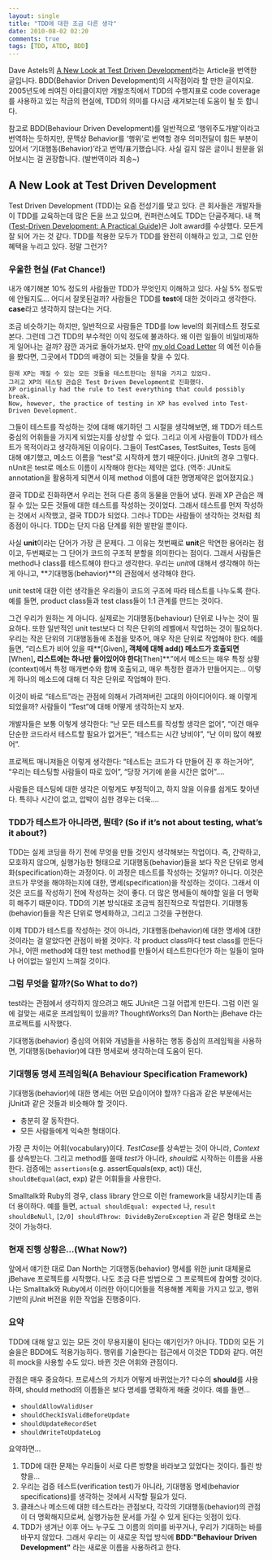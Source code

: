 ```yaml
---
layout: single
title: "TDD에 대한 조금 다른 생각"
date: 2010-08-02 02:20
comments: true
tags: [TDD, ATDD, BDD]
---
```

<!-- TODO : redirect to http://oddpoet.net/archives/242 -->
Dave Astels의 [A New Look at Test Driven Development]라는 Article을 번역한 글입니다.
BDD(Behavior Driven Development)의 시작점이라 할 만한 글이지요.
2005년도에 씌여진 아티클이지만 개발조직에서 TDD의 수행지표로 code coverage를 사용하고 있는 작금의 현실에,
TDD의 의미를 다시금 새겨보는데 도움이 될 듯 합니다.

참고로 BDD(Behaviour Driven Development)를 일반적으로 ‘행위주도개발’이라고 번역하는 듯하지만,
문맥상 Behavior를 ‘행위’로 번역할 경우 의미전달이 힘든 부분이 있어서 ‘기대행동(Behavior)’라고 번역/표기했습니다.
사실 길지 않은 글이니 원문을 읽어보시는 걸 권장합니다. (발번역이라 죄송~)

<!-- more -->
## A New Look at Test Driven Development

Test Driven Development (TDD)는 요즘 전성기를 맞고 있다.
큰 회사들은 개발자들이 TDD를 교육하는데 많은 돈을 쓰고 있으며, 컨퍼런스에도 TDD는 단골주제다.
내 책([Test-Driven Development: A Practical Guide])은 Jolt award를 수상했다.
모든게 잘 되어 가는 것 같다.
TDD를 적용한 모두가 TDD를 완전히 이해하고 있고, 그로 인한 혜택을 누리고 있다. 정말 그런가?

### 우울한 현실 (Fat Chance!)

내가 얘기해본 10% 정도의 사람들만 TDD가 무엇인지 이해하고 있다.
사실 5% 정도밖에 안될지도… 어디서 잘못된걸까?
사람들은 TDD를 **test**에 대한 것이라고 생각한다. **case**라고 생각하지 않는다는 거다.

조금 비슷하기는 하지만, 일반적으로 사람들은 TDD를 low level의 회귀테스트 정도로 본다.
그런데 그건 TDD의 부수적인 이익 정도에 불과하다.
왜 이런 일들이 비일비재하게 일어나는 걸까? 잠깐 과거로 돌아가보자.
만약 [my old Coad Letter] 의 예전 이슈들을 봤다면, 그곳에서 TDD의 배경이 되는 것들을 찾을 수 있다.

	원래 XP는 깨질 수 있는 모든 것들을 테스트한다는 원칙을 가지고 있었다.
	그리고 XP의 테스팅 관습은 Test Driven Development로 진화했다.
	XP originally had the rule to test everything that could possibly break.
	Now, however, the practice of testing in XP has evolved into Test-Driven Development.

그들이 테스트를 작성하는 것에 대해 얘기하던 그 시절을 생각해보면,
왜 TDD가 테스트 중심의 어휘들을 가지게 되었는지를 상상할 수 있다.
그리고 이게 사람들이 TDD가 테스트가 목적이라고 생각하게된 이유이다.
그들이 TestCases, TestSuites, Tests 등에 대해 얘기했고,
메소드 이름을 “test”로 시작하게 했기 때문이다.
jUnit의 경우 그렇다. nUnit은 test로 메소드 이름이 시작해야 한다는 제약은 없다.
(역주: JUnit도 annotation을 활용하게 되면서 이제 method 이름에 대한 명명제약은 없어졌지요.)

결국 TDD로 진화하면서 우리는 전혀 다른 종의 동물을 만들어 냈다.
원래 XP 관습은 깨질 수 있는 모든 것들에 대한 테스트를 작성하는 것이었다.
그래서 테스트를 먼저 작성하는 것에서 시작했고, 결국 TDD가 되었다.
그러나 TDD는 사람들이 생각하는 것처럼 최종점이 아니다.
TDD는 단지 다음 단계를 위한 발판일 뿐이다.

사실 **unit**이라는 단어가 가장 큰 문제다.
그 이유는 첫번째로 **unit**은 막연한 용어라는 점이고,
두번째로는 그 단어가 코드의 구조적 분할을 의미한다는 점이다.
그래서 사람들은 method나 class를 테스트해야 한다고 생각한다.
우리는 *unit*에 대해서 생각해야 하는게 아니고, **기대행동(behavior)**의 관점에서 생각해야 한다.


unit test에 대한 이런 생각들은 우리들이 코드의 구조에 따라 테스트를 나누도록 한다.
예를 들면, product class들과 test class들이 1:1 관계를 만드는 것이다.

그건 우리가 원하는 게 아니다. 실제로는 기대행동(behaviour) 단위로 나누는 것이 필요하다.
또한 일반적인 unit test보다 더 작은 단위의 레벨에서 작업하는 것이 필요하다.
우리는 작은 단위의 기대행동들에 초점을 맞추어, 매우 작은 단위로 작업해야 한다.
예를 들면,
“리스트가 비어 있을 때**[Given]**,
객체에 대해 add() 메소드가 호출되면**[When]**,
리스트에는 하나만 들어있어야 한다**[Then]**.”에서
메소드는 매우 특정 상황(context)에서 특정 매개변수와 함께 호출되고,
매우 특정한 결과가 만들어지는… 이렇게 하나의 메소드에 대해 더 작은 단위로 작업해야 한다.

이것이 바로 “테스트”라는 관점에 의해서 가려져버린 고대의 아이디어이다.
왜 이렇게 되었을까? 사람들이 “Test”에 대해 어떻게 생각하는지 보자.

개발자들은 보통 이렇게 생각한다:
“난 모든 테스트를 작성할 생각은 없어”,
“이건 매우 단순한 코드라서 테스트할 필요가 없거든”,
“테스트는 시간 낭비야”,
“난 이미 많이 해봤어”.

프로젝트 매니져들은 이렇게 생각한다:
“테스트는 코드가 다 만들어 진 후 하는거야”,
“우리는 테스팅할 사람들이 따로 있어”,
“당장 거기에 쏟을 시간은 없어”….

사람들은 테스팅에 대한 생각은 이렇게도 부정적이고, 하지 않을 이유를 쉽게도 찾아낸다.
특히나 시간이 없고, 압박이 심한 경우는 더욱….

### TDD가 테스트가 아니라면, 뭔데? (So if it’s not about testing, what’s it about?)

TDD는 실제 코딩을 하기 전에 무엇을 만들 것인지 생각해보는 작업이다.
즉, 간략하고, 모호하지 않으며, 실행가능한 형태으로 기대행동(behavior)들을
보다 작은 단위로 명세화(specification)하는 과정이다.
이 과정은 테스트를 작성하는 것일까? 아니다.
이것은 코드가 무엇을 해야하는지에 대한, 명세(specification)을 작성하는 것이다.
그래서 이것은 코드를 작성하기 전에 작성하는 것이 좋다.
더 많은 명세들이 해야할 일을 더 명확히 해주기 때문이다.
TDD의 기본 방식대로 조금씩 점진적으로 작업한다.
기대행동(behavior)들을 작은 단위로 명세화하고, 그리고 그것을 구현한다.

이제 TDD가 테스트를 작성하는 것이 아니라,
기대행동(behavior)에 대한 명세에 대한 것이라는 걸 알았다면 관점이 바뀔 것이다.
각 product class마다 test class를 만든다거나,
어떤 method에 대한 test method를 만들어서 테스트한다던가 하는 일들이
얼마나 어이없는 일인지 느껴질 것이다.

### 그럼 무엇을 할까?(So What to do?)
test라는 관점에서 생각하지 않으려고 해도 JUnit은 그걸 어렵게 만든다.
그럼 이런 일에 걸맞는 새로운 프레임웍이 있을까?
ThoughtWorks의 Dan North는 jBehave 라는 프로젝트를 시작했다.

기대행동(behavior) 중심의 어휘와 개념들을 사용하는 행동 중심의 프레임웍을 사용하면, 기대행동(behavior)에 대한 명세로써 생각하는데 도움이 된다.

### 기대행동 명세 프레임웍(A Behaviour Specification Framework)
기대행동(behavior)에 대한 명세는 어떤 모습이어야 할까?
다음과 같은 부분에서는 jUnit과 같은 것들과 비슷해야 할 것이다.

- 충분히 잘 동작한다.
- 모든 사람들에게 익숙한 형태이다.

가장 큰 차이는 어휘(vocabulary)이다.
*TestCase*를 상속받는 것이 아니라, *Context*를 상속받는다.
그리고 method를 쓸때 *test*가 아니라, *should*로 시작하는 이름을 사용한다.
검증에는 `assertions`(e.g. assertEquals(exp, act)) 대신,
`shouldBeEqual`(act, exp) 같은 어휘들을 사용한다.

Smalltalk와 Ruby의 경우, class library 안으로 이런 framework을 내장시키는데 좀더 용이하다.
예를 들면, `actual shouldEqual: expected` 나, `result shouldBeNull`, `[2/0] shouldThrow: DivideByZeroException` 과 같은 형태로 쓰는 것이 가능하다.

### 현재 진행 상황은…(What Now?)
앞에서 얘기한 대로 Dan North는 기대행동(behavior) 명세를 위한 junit 대체물로
jBehave 프로젝트를 시작했다.
나도 조금 다른 방법으로 그 프로젝트에 참여할 것이다.
나는 Smalltalk와 Ruby에서 이러한 아이디어들을 적용해볼 계획을 가지고 있고,
행위기반의 jUnit 버전을 위한 작업을 진행중이다.

### 요약
TDD에 대해 알고 있는 모든 것이 무용지물이 된다는 얘기인가? 아니다.
TDD의 모든 기술을은 BDD에도 적용가능하다.
행위를 기술한다는 접근에서 이것은 TDD와 같다.
여전히 mock을 사용할 수도 있다.
바뀐 것은 어휘와 관점이다.

관점은 매우 중요하다.
프로세스의 가치가 어떻게 바뀌었는가?
다수의 **should**를 사용하며, should method의 이름들은 보다 명세를 명확하게 해줄 것이다.
예를 들면…

* `shouldAllowValidUser`
* `shouldCheckIsValidBeforeUpdate`
* `shouldUpdateRecordSet`
* `shouldWriteToUpdateLog`

요약하면…

1. TDD에 대한 문제는 우리들이 서로 다른 방향을 바라보고 있었다는 것이다. 틀린 방향을…
2. 우리는 검증 테스트(verification test)가 아니라, 기대행동 명세(behavior specifications)를
	생각하는 것에서 시작할 필요가 있다.
3. 클래스나 메소드에 대한 테스트라는 관점보다, 각각의 기대행동(behavior)의 관점이 더 명확해지므로써,
	실행가능한 문서를 가질 수 있게 된다는 잇점이 있다.
4. TDD가 생겨난 이후 어느 누구도 그 이름의 의미를 바꾸거나, 우리가 기대하는 바를 바꾸지 않았다.
	그래서 우리는 이 새로운 작업 방식에 **BDD:"Behaviour Driven Development"** 라는
	새로운 이름을 사용하려고 한다.

[A New Look at Test Driven Development]: http://techblog.daveastels.com/2005/07/05/a-new-look-at-test-driven-development/
[Test-Driven Development: A Practical Guide]: http://www.amazon.com/Test-Driven-Development-Practical-David-Astels/dp/0131016490
[my old Coad Letter]: http://bdn.borland.com/article/0,1410,29689,00.html
